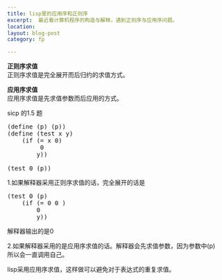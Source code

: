 ```yaml
---
title: lisp里的应用序和正则序
excerpt:  最近看计算机程序的构造与解释，遇到正则序与应用序问题。
location: 
layout: blog-post
category: fp

---
```


**正则序求值**  
正则序求值是完全展开而后归约的求值方式。

**应用序求值**   
应用序求值是先求值参数而后应用的方式。  

sicp 的1.5 题

<pre>
(define (p) (p))
(define (test x y)
    (if (= x 0)
         0
        y))

(test 0 (p))
</pre>

1.如果解释器采用正则序求值的话，完全展开的话是
<pre>
(test 0 (p)
	(if (= 0 0 )
		0
		y))
</pre>
解释器输出的是0

2.如果解释器采用的是应用序求值的话。解释器会先求值参数，因为参数中(p)  
所以会一直调用自己。

lisp采用应用序求值，这样做可以避免对于表达式的重复求值。
